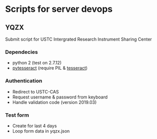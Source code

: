 # Scripts for server devops

## YQZX

Submit script for USTC Intergrated Research Instrument Sharing Center

### Dependecies

* python 2 (test on 2.7.12)
* [pytesseract](https://github.com/madmaze/pytesseract) (require PIL & [tesseract](https://github.com/tesseract-ocr/tesseract))

### Authentication

* Redirect to USTC-CAS
* Request username & password from keyboard
* Handle validation code (version 2019.03)

### Test form

* Create for last 4 days
* Loop form data in yqzx.json